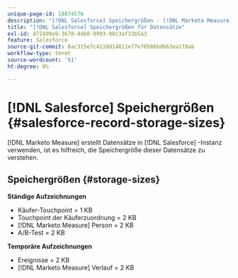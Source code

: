 ```yaml
---
unique-page-id: 18874576
description: "[!DNL Salesforce] Speichergrößen - [!DNL Marketo Measure] - Produktdokumentation"
title: "[!DNL Salesforce] Speichergrößen für Datensätze"
exl-id: d72499a9-3678-4db0-9993-98c3af33b5a3
feature: Salesforce
source-git-commit: 8ac315e7c4110d14811e77ef0586bd663ea1f8ab
workflow-type: tm+mt
source-wordcount: '51'
ht-degree: 0%

---
```


# [!DNL Salesforce] Speichergrößen {#salesforce-record-storage-sizes}

[!DNL Marketo Measure] erstellt Datensätze in [!DNL Salesforce] -Instanz verwenden, ist es hilfreich, die Speichergröße dieser Datensätze zu verstehen.

## Speichergrößen {#storage-sizes}

**Ständige Aufzeichnungen**

* Käufer-Touchpoint = 1 KB
* Touchpoint der Käuferzuordnung = 2 KB
* [!DNL Marketo Measure] Person = 2 KB
* A/B-Test = 2 KB

**Temporäre Aufzeichnungen**

* Ereignisse = 2 KB
* [!DNL Marketo Measure] Verlauf = 2 KB
